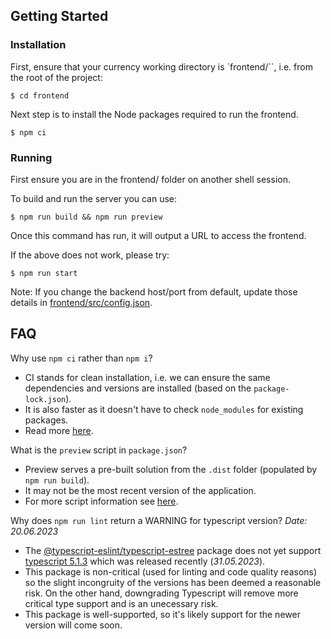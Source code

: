 ## Getting Started

### Installation
First, ensure that your currency working directory is `frontend/``, i.e. from the root of the project:

```
$ cd frontend
```

Next step is to install the Node packages required to run the frontend.
```
$ npm ci
```


### Running

First ensure you are in the frontend/ folder on another shell session.

To build and run the server you can use:

```
$ npm run build && npm run preview
```

Once this command has run, it will output a URL to access the frontend.

If the above does not work, please try:

```
$ npm run start
```

Note: If you change the backend host/port from default, update those details in [frontend/src/config.json](src/config.json).


## FAQ

Why use `npm ci` rather than `npm i`?
- CI stands for clean installation, i.e. we can ensure the same dependencies and versions are installed (based on the `package-lock.json`).
- It is also faster as it doesn't have to check `node_modules` for existing packages.
- Read more [here](https://stackoverflow.com/questions/52499617/what-is-the-difference-between-npm-install-and-npm-ci).

What is the `preview` script in `package.json`?
- Preview serves a pre-built solution from the `.dist` folder (populated by `npm run build`).
- It may not be the most recent version of the application.
- For more script information see [here](https://stackoverflow.com/questions/71703933/what-is-the-difference-between-vite-and-vite-preview).

Why does `npm run lint` return a WARNING for typescript version? *Date: 20.06.2023*
- The [@typescript-eslint/typescript-estree](https://www.npmjs.com/package/@typescript-eslint/typescript-estree) package does not yet support [typescript 5.1.3](https://www.npmjs.com/package/typescript/v/5.1.3) which was released recently (*31.05.2023*).
- This package is non-critical (used for linting and code quality reasons) so the slight incongruity of the versions has been deemed a reasonable risk. On the other hand, downgrading Typescript will remove more critical type support and is an unecessary risk.
- This package is well-supported, so it's likely support for the newer version will come soon. 
